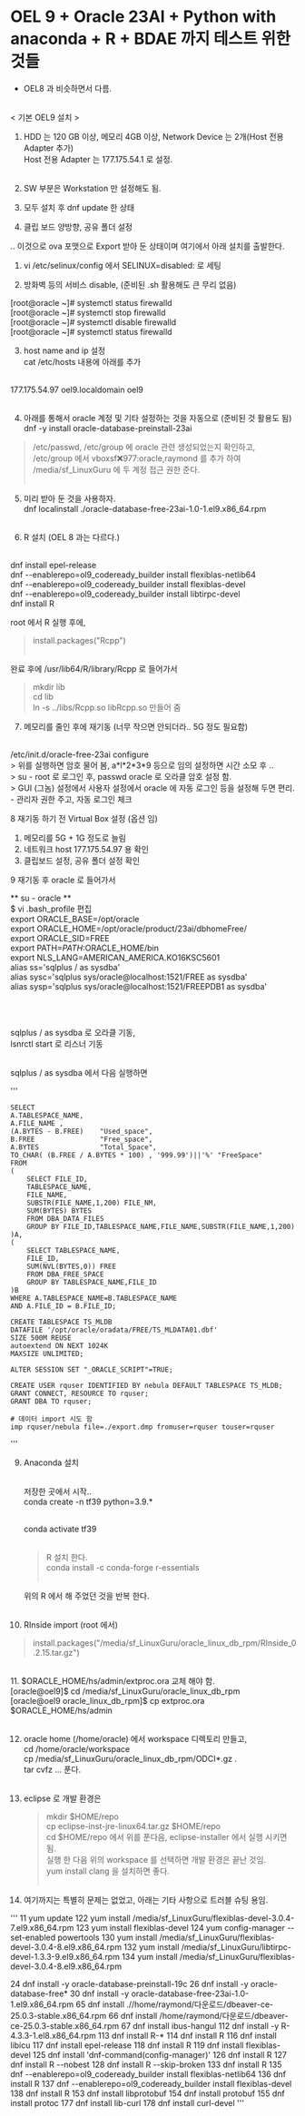 # OEL 9 + Oracle 23AI + Python with anaconda + R + BDAE 까지 테스트 위한 것들
 - OEL8 과 비슷하면서 다름.<br><br>
 
 
< 기본 OEL9 설치 ><br>
1. HDD 는 120 GB 이상, 메모리 4GB 이상, Network Device 는 2개(Host 전용 Adapter 추가)<br>
   Host 전용 Adapter 는 177.175.54.1 로 설정.<br><br>
   
2. SW 부분은 Workstation 만 설정해도 됨.<br>
3. 모두 설치 후 dnf update 한 상태<br>
4. 클립 보드 양방향, 공유 폴더 설정 <br>

.. 이것으로 ova 포맷으로 Export 받아 둔 상태이며 여기에서 아래 설치를 출발한다.<br>



 
1. vi /etc/selinux/config  에서  SELINUX=disabled:  로 세팅<br>

2. 방화벽 등의 서비스 disable, (준비된 .sh 활용해도 큰 무리 없음)<br>

[root@oracle ~]# systemctl status firewalld <br>
[root@oracle ~]# systemctl stop firewalld <br>
[root@oracle ~]# systemctl disable firewalld <br>
[root@oracle ~]# systemctl status firewalld<br>

3. host name and ip 설정<br>
cat /etc/hosts 내용에 아래를 추가<br><br>

177.175.54.97 oel9.localdomain oel9<br><br>

4. 아래를 통해서 oracle 계정 및 기타 설정하는 것을 자동으로 (준비된 것 활용도 됨)<br>
dnf -y install oracle-database-preinstall-23ai<br>

 > /etc/passwd, /etc/group 에 oracle 관련 생성되었는지 확인하고,<br>
 > /etc/group 에서 vboxsf:x:977:oracle,raymond 를 추가 하여 /media/sf_LinuxGuru 에 두 계정 접근 권한 준다.<br><br>

5. 미리 받아 둔 것을 사용하자.<br>
dnf localinstall ./oracle-database-free-23ai-1.0-1.el9.x86_64.rpm<br><br>


6. R 설치 (OEL 8 과는 다르다.)<br><br>

dnf install epel-release   <br>
dnf --enablerepo=ol9_codeready_builder install flexiblas-netlib64<br>
dnf --enablerepo=ol9_codeready_builder install flexiblas-devel<br>
dnf --enablerepo=ol9_codeready_builder install libtirpc-devel<br>
dnf install R<br>

root 에서 R 실행 후에, <br>
> install.packages("Rcpp")<br><br>
 
 완료 후에 /usr/lib64/R/library/Rcpp 로 들어가서<br>
 > mkdir lib<br>
 > cd lib<br>
 > ln -s ../libs/Rcpp.so libRcpp.so 만들어 줌<br>
 

7. 메모리를 줄인 후에 재기동 (너무 작으면 안되더라.. 5G 정도 필요함)<br>
<br>
/etc/init.d/oracle-free-23ai configure<br>
> 위를 실행하면 암호 물어 봄, a*l*2*3*9 등으로 임의 설정하면 시간 소모 후 ..<br>
> su - root 로 로그인 후, passwd oracle 로 오라클 암호 설정 함.<br>
> GUI (그놈) 설정에서 사용자 설정에서 oracle 에 자동 로그인 등을 설정해 두면 편리.<br>
  - 관리자 권한 주고, 자동 로그인 체크<br>

8 재기동 하기 전 Virtual Box 설정 (옵션 임)<br>
1) 메모리를 5G + 1G 정도로 늘림<br>
2) 네트워크 host 177.175.54.97 용 확인<br>
3) 클립보드 설정, 공유 폴더 설정 확인<br>


9 재기동 후 oracle 로 들어가서<br>

** su - oracle **<br>
$ vi .bash_profile 편집<br>
export ORACLE_BASE=/opt/oracle<br>
export ORACLE_HOME=/opt/oracle/product/23ai/dbhomeFree/<br>
export ORACLE_SID=FREE<br>
export PATH=$PATH:$ORACLE_HOME/bin<br>
export NLS_LANG=AMERICAN_AMERICA.KO16KSC5601<br>
alias ss='sqlplus / as sysdba'<br>
alias sysc='sqlplus sys/oracle@localhost:1521/FREE as sysdba'<br>
alias sysp='sqlplus sys/oracle@localhost:1521/FREEPDB1 as sysdba'<br>

<br><br>

  sqlplus / as sysdba 로 오라클 기동,<br>
  lsnrctl start 로 리스너 기동<br><br>
  
  sqlplus / as sysdba 에서 다음 실행하면<br>

  '''
  
	SELECT    
	A.TABLESPACE_NAME,
	A.FILE_NAME ,
	(A.BYTES - B.FREE)    "Used_space",
	B.FREE                "Free_space",
	A.BYTES               "Total_Space",
	TO_CHAR( (B.FREE / A.BYTES * 100) , '999.99')||'%' "FreeSpace"
	FROM
	(
	    SELECT FILE_ID,
	    TABLESPACE_NAME,
	    FILE_NAME,
	    SUBSTR(FILE_NAME,1,200) FILE_NM,
	    SUM(BYTES) BYTES
	    FROM DBA_DATA_FILES
	    GROUP BY FILE_ID,TABLESPACE_NAME,FILE_NAME,SUBSTR(FILE_NAME,1,200)
	)A,
	(
	    SELECT TABLESPACE_NAME,
	    FILE_ID,
	    SUM(NVL(BYTES,0)) FREE
	    FROM DBA_FREE_SPACE
	    GROUP BY TABLESPACE_NAME,FILE_ID
	)B
	WHERE A.TABLESPACE_NAME=B.TABLESPACE_NAME
	AND A.FILE_ID = B.FILE_ID;
	
	CREATE TABLESPACE TS_MLDB 
	DATAFILE '/opt/oracle/oradata/FREE/TS_MLDATA01.dbf'
	SIZE 500M REUSE
	autoextend ON NEXT 1024K
	MAXSIZE UNLIMITED;

	ALTER SESSION SET "_ORACLE_SCRIPT"=TRUE;

	CREATE USER rquser IDENTIFIED BY nebula DEFAULT TABLESPACE TS_MLDB;
	GRANT CONNECT, RESOURCE TO rquser;
	GRANT DBA TO rquser;

    # 데이터 import 시도 함
	imp rquser/nebula file=./export.dmp fromuser=rquser touser=rquser
'''	

9. Anaconda 설치<br><br>

   저장한 곳에서 시작..<br>
   conda create -n tf39 python=3.9.*<br><br>
   
   conda activate tf39<br><br>
   
   > R 설치 한다.<br>
   conda install -c conda-forge r-essentials<br><br>
   
   
   위의 R 에서 해 주었던 것을 반복 한다.<br><br>
   
   
10. RInside import (root 에서)<br>
  > install.packages("/media/sf_LinuxGuru/oracle_linux_db_rpm/RInside_0.2.15.tar.gz")<br>
   <br>
11. $ORACLE_HOME/hs/admin/extproc.ora 교체 해야 함.<br>
[oracle@oel9]$ cd /media/sf_LinuxGuru/oracle_linux_db_rpm<br>
[oracle@oel9 oracle_linux_db_rpm]$ cp extproc.ora $ORACLE_HOME/hs/admin<br><br>

12. oracle home (/home/oracle) 에서 workspace 디렉토리 만들고,<br>
    cd /home/oracle/workspace<br>
    cp /media/sf_LinuxGuru/oracle_linux_db_rpm/ODCI*.gz .<br>
	tar cvfz ... 푼다.<br><br>


13. eclipse 로 개발 환경은 <br>
    > mkdir $HOME/repo<br>
	> cp eclipse-inst-jre-linux64.tar.gz $HOME/repo<br>
	> cd $HOME/repo 에서 위를 푼다음, eclipse-installer 에서 실행 시키면 됨.<br>
	> 실행 한 다음 위의 workspace 를 선택하면 개발 환경은 끝난 것임.<br>
	> yum install clang 을 설치하면 좋다.<br><br>
	
	
13. 여기까지는 특별히 문제는 없었고, 아래는 기타 사항으로 트러블 슈팅 용임.<br>

'''
   11  yum update
  122  yum install /media/sf_LinuxGuru/flexiblas-devel-3.0.4-7.el9.x86_64.rpm
  123  yum install flexiblas-devel
  124  yum config-manager --set-enabled powertools
  130  yum install /media/sf_LinuxGuru/flexiblas-devel-3.0.4-8.el9.x86_64.rpm
  132  yum install /media/sf_LinuxGuru/libtirpc-devel-1.3.3-9.el9.x86_64.rpm
  134  yum install /media/sf_LinuxGuru/flexiblas-devel-3.0.4-8.el9.x86_64.rpm

   24  dnf install -y oracle-database-preinstall-19c
   26  dnf install -y oracle-database-free*
   30  dnf install -y oracle-database-free-23ai-1.0-1.el9.x86_64.rpm
   65  dnf install .//home/raymond/다운로드/dbeaver-ce-25.0.3-stable.x86_64.rpm
   66  dnf install /home/raymond/다운로드/dbeaver-ce-25.0.3-stable.x86_64.rpm
   67  dnf install ibus-hangul
  112  dnf install -y R-4.3.3-1.el8.x86_64.rpm
  113  dnf install R-*
  114  dnf install R
  116  dnf install libicu
  117  dnf install epel-release
  118  dnf install R
  119  dnf install flexiblas-devel
  125  dnf install 'dnf-command(config-manager)' 
  126  dnf install R
  127  dnf install R --nobest
  128  dnf install R --skip-broken
  133  dnf install R
  135  dnf --enablerepo=ol9_codeready_builder install flexiblas-netlib64
  136  dnf install R
  137  dnf --enablerepo=ol9_codeready_builder install flexiblas-devel
  138  dnf install R
  153  dnf install libprotobuf
  154  dnf install protobuf
  155  dnf install protoc
  177  dnf install lib-curl
  178  dnf install curl-devel
  '''
